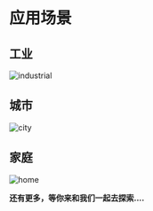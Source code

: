# 应用场景

## 工业

![industrial](https://img.alicdn.com/tfs/TB1I_qlXVGWBuNjy0FbXXb4sXXa-1631-1087.jpg)

## 城市

![city](https://img.alicdn.com/tfs/TB1MFSsX1uSBuNjy1XcXXcYjFXa-2500-1668.jpg)

## 家庭

![home](https://img.alicdn.com/tfs/TB1CFSsX1uSBuNjy1XcXXcYjFXa-2500-1775.jpg)

**还有更多，等你来和我们一起去探索....**

